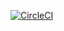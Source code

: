 [![CircleCI](https://circleci.com/pipelines/github/MelikeBkr/spring-webflux-rest.svg?style=svg)](https://circleci.com/pipelines/github/MelikeBkr/spring-webflux-rest)